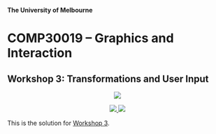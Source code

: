 **The University of Melbourne**

# COMP30019 – Graphics and Interaction

## Workshop 3: Transformations and User Input

<p align="center">
  <img src="Gifs/preview.gif">
</p>

<p align="center">
  <a href="https://github.com/COMP30019/Workshop-3-Solution/actions/workflows/main.yml" alt="Workflow Status">
    <img src="https://github.com/COMP30019/Workshop-3-Solution/actions/workflows/main.yml/badge.svg" />
  </a>
  <a href="https://comp30019.github.io/Workshop-3-Solution/" alt="Play Online">
    <img src="https://img.shields.io/static/v1?label=Play%20Online&message=comp30019.github.io/Workshop-3-Solution/&color=blue&logo=unity" />
  </a>
</p>

This is the solution for [Workshop 3](https://github.com/COMP30019/Workshop-3).

